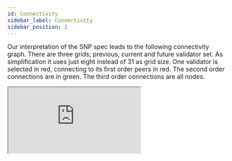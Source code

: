 ```yaml
---
id: Connectivity
sidebar_label: Connectivity
sidebar_position: 2
---
```


Our interpretation of the SNP spec leads to the following connectivity graph. There are three grids;
previous, current and future validator set. As simplification it uses just eight instead of 31 as
grid size. One validator is selected in red, connecting to its first order peers in red. The
second order connections are in green. The third order connections are all nodes.

<iframe
  src="https://stackblitz.com/edit/typescript-dm85k5?embed=1&file=index.ts&hideDevTools=1&hideExplorer=1&hideNavigation=1&theme=dark&view=preview"
  style={{
    width: '100%',
    height: '600px',
    border: 0,
    borderRadius: '0px',
    overflow: 'hidden'
  }}
  title="TypeScript StackBlitz Example"
  allow="accelerometer; ambient-light-sensor; camera; encrypted-media; geolocation; gyroscope; hid; microphone; midi; payment; usb; vr; xr-spatial-tracking"
  sandbox="allow-forms allow-modals allow-popups allow-presentation allow-same-origin allow-scripts"
/>

## Example

For the validator with index `32` (grid coordinate `(1, 1)`), this would mean that they are connected to the following other validator coordinates on the same epoch:

`[{0, 1}, {2, 1}, {3, 1}, {4, 1}, {5, 1}, {6, 1}, {7, 1}, {8, 1}, {9, 1}, {10, 1}, {11, 1}, {12, 1}, {13, 1}, {14, 1}, {15, 1}, {16, 1}, {17, 1}, {18, 1}, {19, 1}, {20, 1}, {21, 1}, {22, 1}, {23, 1}, {24, 1}, {25, 1}, {26, 1}, {27, 1}, {28, 1}, {29, 1}, {30, 1}, {1, 0}, {1, 2}, {1, 3}, {1, 4}, {1, 5}, {1, 6}, {1, 7}, {1, 8}, {1, 9}, {1, 10}, {1, 11}, {1, 12}, {1, 13}, {1, 14}, {1, 15}, {1, 16}, {1, 17}, {1, 18}, {1, 19}, {1, 20}, {1, 21}, {1, 22}, {1, 23}, {1, 24}, {1, 25}, {1, 26}, {1, 27}, {1, 28}, {1, 29}, {1, 30}]`

Translating to the following indices:

`[1, 63, 94, 125, 156, 187, 218, 249, 280, 311, 342, 373, 404, 435, 466, 497, 528, 559, 590, 621, 652, 683, 714, 745, 776, 807, 838, 869, 900, 931, 31, 33, 34, 35, 36, 37, 38, 39, 40, 41, 42, 43, 44, 45, 46, 47, 48, 49, 50, 51, 52, 53, 54, 55, 56, 57, 58, 59, 60, 61]`

Additionally their are also connected to the same indices in the previous and future epoch.

